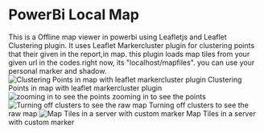 # PowerBi Local Map
This is a Offline map viewer in powerbi using Leafletjs and Leaflet Clustering plugin.
It uses Leaflet Markercluster plugin for clustering points that their given in the report,in map.
this plugin loads map tiles from your given url in the codes.right now, its "localhost/mapfiles".
you can use your personal marker and shadow.
![Clustering Points in map with leaflet markercluster plugin](http://www.pmahdavi.ir/wp-content/uploads/2018/12/Screenshot-449.png)
Clustering Points in map with leaflet markercluster plugin
![zooming in to see the points](http://www.pmahdavi.ir/wp-content/uploads/2018/12/Screenshot-450.png)
zooming in to see the points
![Turning off clusters to see the raw map](http://www.pmahdavi.ir/wp-content/uploads/2018/12/Screenshot-452.png)
Turning off clusters to see the raw map
![Map Tiles in a server with custom marker](http://www.pmahdavi.ir/wp-content/uploads/2018/12/Screenshot-453.png)
Map Tiles in a server with custom marker
